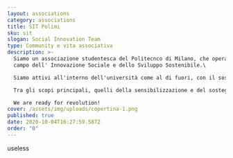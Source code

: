 ```yaml
---
layout: associations
category: associations
title: SIT Polimi
sku: sit
slogan: Social Innovation Team
type: Community e vita associativa
description: >-
  Siamo un associazione studentesca del Politecnco di Milano, che opera nel
  campo dell' Innovazione Sociale e dello Sviluppo Sostenibile.\

  Siamo attivi all'interno dell'università come al di fuori, con il sostegno a diverse organizzazioni e startups che operano nel campo dell'Innovazione Sociale.\

  Tra gli scopi principali, quelli della sensibilizzazione e del sostegno a imprenditori e progetti di innovazione sociale.\

  We are ready for revolution!
cover: /assets/img/uploads/copertina-1.png
published: true
date: 2020-10-04T16:27:59.587Z
order: "0"
---
```

useless